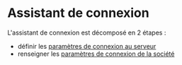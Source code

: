 




Assistant de connexion
===



L'assistant de connexion est décomposé en 2 étapes :


* définir les [paramètres de connexion au serveur](BaseDonnees.md)
* renseigner les [paramètres de connexion de la société](UtilisateurOptions.md)


